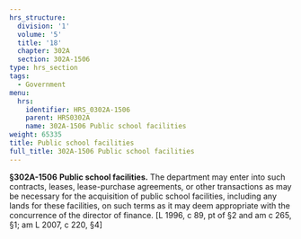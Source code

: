 ```yaml
---
hrs_structure:
  division: '1'
  volume: '5'
  title: '18'
  chapter: 302A
  section: 302A-1506
type: hrs_section
tags:
  - Government
menu:
  hrs:
    identifier: HRS_0302A-1506
    parent: HRS0302A
    name: 302A-1506 Public school facilities
weight: 65335
title: Public school facilities
full_title: 302A-1506 Public school facilities
---
```

**§302A-1506** **Public school facilities.** The department may enter into such contracts, leases, lease-purchase agreements, or other transactions as may be necessary for the acquisition of public school facilities, including any lands for these facilities, on such terms as it may deem appropriate with the concurrence of the director of finance. [L 1996, c 89, pt of §2 and am c 265, §1; am L 2007, c 220, §4]